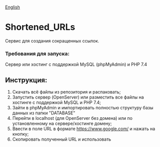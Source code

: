 [English](readme_en.md)
# Shortened_URLs
Сервис для создания сокращенных ссылок.
### Требования для запуска:
Сервер или хостинг с поддержкой MySQL (phpMyAdmin) и PHP 7.4
## Инструкция: 
1. Скачать всё файлы из репозитория и распаковать;
2. Запустить сервер (OpenServer) или разместить все файлы на хостинге с поддержкой MySQL и PHP 7.4;
3. Зайти в phpMyAdmin и импортировать полностью структуру базы данных из папки "DATABASE"
4. Перейти в localhost (для OpenServer без домена) или по установленному на сервере/хостинге домену;
5. Ввести в поле URL в формате https://www.google.com/ и нажать на кнопку;
6. Скопировать полученный URL и использовать
